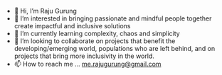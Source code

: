 - 👋 Hi, I’m Raju Gurung
- 👀 I’m interested in bringing passionate and mindful people together create impactful and inclusive solutions
- 🌱 I’m currently learning complexity, chaos and simplicity
- 💞️ I’m looking to collaborate on projects that benefit the developing/emerging world, populations who are left behind, and on projects that bring more inclusivity in the world.
- 📫 How to reach me ... me.rajugurung@gmail.com

<!---
rajugurung688/rajugurung688 is a ✨ special ✨ repository because its `README.md` (this file) appears on your GitHub profile.
You can click the Preview link to take a look at your changes.
--->
